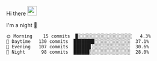 Hi there <img src="https://media.giphy.com/media/hvRJCLFzcasrR4ia7z/giphy.gif" width="25px">

<!--START_SECTION:productive-box-->
I'm a night 🦉

```text
🌞 Morning    15 commits  ▉░░░░░░░░░░░░░░░░░░░░   4.3%
🌆 Daytime   130 commits  ███████▊░░░░░░░░░░░░░  37.1%
🌃 Evening   107 commits  ██████▍░░░░░░░░░░░░░░  30.6%
🌙 Night      98 commits  █████▉░░░░░░░░░░░░░░░  28.0%
```
<!--END_SECTION:productive-box-->
